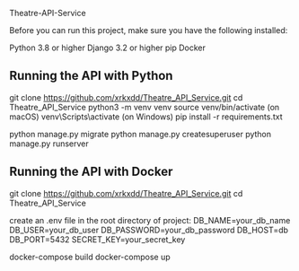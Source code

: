 Theatre-API-Service

Before you can run this project, make sure you have the following installed:

Python 3.8 or higher
Django 3.2 or higher
pip
Docker


## Running the API with Python
git clone https://github.com/xrkxdd/Theatre_API_Service.git
cd Theatre_API_Service
python3 -m venv venv
source venv/bin/activate (on macOS)
venv\Scripts\activate (on Windows)
pip install -r requirements.txt

python manage.py migrate
python manage.py createsuperuser
python manage.py runserver


## Running the API with Docker

git clone https://github.com/xrkxdd/Theatre_API_Service.git
cd Theatre_API_Service

create an .env file in the root directory of project:
    DB_NAME=your_db_name
    DB_USER=your_db_user
    DB_PASSWORD=your_db_password
    DB_HOST=db
    DB_PORT=5432
    SECRET_KEY=your_secret_key

docker-compose build
docker-compose up
